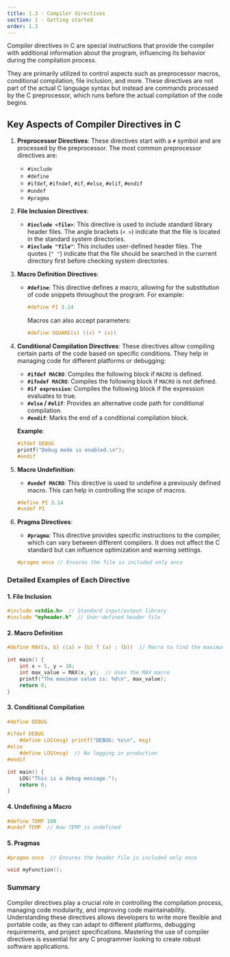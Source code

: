```yaml
---
title: 1.3 - Compiler directives
section: 1 - Getting started
order: 1.3
---
```


Compiler directives in C are special instructions that provide the compiler with additional information about the program, influencing its behavior during the compilation process.

They are primarily utilized to control aspects such as preprocessor macros, conditional compilation, file inclusion, and more. These directives are not part of the actual C language syntax but instead are commands processed by the C preprocessor, which runs before the actual compilation of the code begins.

## Key Aspects of Compiler Directives in C

1. **Preprocessor Directives**: These directives start with a `#` symbol and are processed by the preprocessor. The most common preprocessor directives are:
   - `#include`
   - `#define`
   - `#ifdef`, `#ifndef`, `#if`, `#else`, `#elif`, `#endif`
   - `#undef`
   - `#pragma`

2. **File Inclusion Directives**:
   - **`#include <file>`**: This directive is used to include standard library header files. The angle brackets (`< >`) indicate that the file is located in the standard system directories.
   - **`#include "file"`**: This includes user-defined header files. The quotes (`" "`) indicate that the file should be searched in the current directory first before checking system directories.

3. **Macro Definition Directives**:
   - **`#define`**: This directive defines a macro, allowing for the substitution of code snippets throughout the program. For example:
     ```c
     #define PI 3.14
     ```
     Macros can also accept parameters:
     ```c
     #define SQUARE(x) ((x) * (x))
     ```

4. **Conditional Compilation Directives**: These directives allow compiling certain parts of the code based on specific conditions. They help in managing code for different platforms or debugging:
   - **`#ifdef MACRO`**: Compiles the following block if `MACRO` is defined.
   - **`#ifndef MACRO`**: Compiles the following block if `MACRO` is not defined.
   - **`#if expression`**: Compiles the following block if the expression evaluates to true.
   - **`#else` / `#elif`**: Provides an alternative code path for conditional compilation.
   - **`#endif`**: Marks the end of a conditional compilation block.

   **Example**:
   ```c
   #ifdef DEBUG
   printf("Debug mode is enabled.\n");
   #endif
   ```

5. **Macro Undefinition**:
   - **`#undef MACRO`**: This directive is used to undefine a previously defined macro. This can help in controlling the scope of macros.
   ```c
   #define PI 3.14
   #undef PI
   ```

6. **Pragma Directives**:
   - **`#pragma`**: This directive provides specific instructions to the compiler, which can vary between different compilers. It does not affect the C standard but can influence optimization and warning settings.
   ```c
   #pragma once // Ensures the file is included only once
   ```

### Detailed Examples of Each Directive

#### 1. File Inclusion
```c
#include <stdio.h>  // Standard input/output library
#include "myheader.h"  // User-defined header file
```

#### 2. Macro Definition
```c
#define MAX(a, b) ((a) > (b) ? (a) : (b))  // Macro to find the maximum of two values

int main() {
    int x = 5, y = 10;
    int max_value = MAX(x, y);  // Uses the MAX macro
    printf("The maximum value is: %d\n", max_value);
    return 0;
}
```

#### 3. Conditional Compilation
```c
#define DEBUG

#ifdef DEBUG
    #define LOG(msg) printf("DEBUG: %s\n", msg)
#else
    #define LOG(msg)  // No logging in production
#endif

int main() {
    LOG("This is a debug message.");
    return 0;
}
```

#### 4. Undefining a Macro
```c
#define TEMP 100
#undef TEMP  // Now TEMP is undefined
```

#### 5. Pragmas
```c
#pragma once  // Ensures the header file is included only once

void myFunction();
```

### Summary

Compiler directives play a crucial role in controlling the compilation process, managing code modularity, and improving code maintainability. Understanding these directives allows developers to write more flexible and portable code, as they can adapt to different platforms, debugging requirements, and project specifications. Mastering the use of compiler directives is essential for any C programmer looking to create robust software applications.